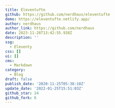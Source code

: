 ```yaml
---
title: Eleventufte
github: https://github.com/nerdhaus/eleventufte
demo: https://eleventufte.netlify.app/
author: nerdhaus
author_link: https://github.com/nerdhaus
date: 2023-11-26T13:42:55.938Z
description: ''
ssg:
  - Eleventy
css: []
ui: []
cms:
  - Markdown
category:
  - Blog
draft: false
publish_date: '2020-11-25T05:38:10Z'
update_date: '2022-01-25T15:51:03Z'
github_star: 24
github_fork: 6
---
```

